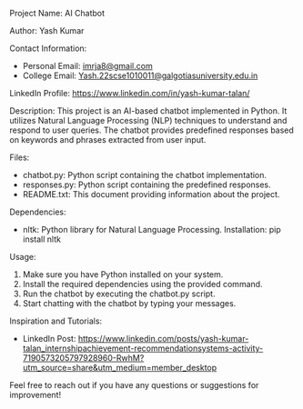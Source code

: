 Project Name: AI Chatbot

Author: Yash Kumar

Contact Information:
- Personal Email: imrja8@gmail.com
- College Email: Yash.22scse1010011@galgotiasuniversity.edu.in

LinkedIn Profile: https://www.linkedin.com/in/yash-kumar-talan/

Description:
This project is an AI-based chatbot implemented in Python. It utilizes Natural Language Processing (NLP) techniques to understand and respond to user queries. The chatbot provides predefined responses based on keywords and phrases extracted from user input.

Files:
- chatbot.py: Python script containing the chatbot implementation.
- responses.py: Python script containing the predefined responses.
- README.txt: This document providing information about the project.

Dependencies:
- nltk: Python library for Natural Language Processing.
  Installation: pip install nltk

Usage:
1. Make sure you have Python installed on your system.
2. Install the required dependencies using the provided command.
3. Run the chatbot by executing the chatbot.py script.
4. Start chatting with the chatbot by typing your messages.

Inspiration and Tutorials:
- LinkedIn Post: https://www.linkedin.com/posts/yash-kumar-talan_internshipachievement-recommendationsystems-activity-7190573205797928960-RwhM?utm_source=share&utm_medium=member_desktop

Feel free to reach out if you have any questions or suggestions for improvement!
